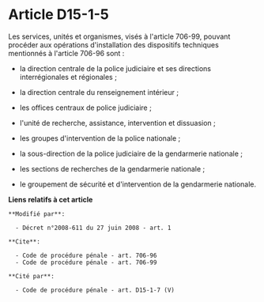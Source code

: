# Article D15-1-5

Les services, unités et organismes, visés à l'article 706-99, pouvant procéder aux opérations d'installation des dispositifs
techniques mentionnés à l'article 706-96 sont :

- la direction centrale de la police judiciaire et ses directions interrégionales et régionales ;

- la direction centrale du renseignement intérieur ;

- les offices centraux de police judiciaire ;

- l'unité de recherche, assistance, intervention et dissuasion ;

- les groupes d'intervention de la police nationale ;

- la sous-direction de la police judiciaire de la gendarmerie nationale ;

- les sections de recherches de la gendarmerie nationale ;

- le groupement de sécurité et d'intervention de la gendarmerie nationale.

**Liens relatifs à cet article**

	**Modifié par**:

	  - Décret n°2008-611 du 27 juin 2008 - art. 1

	**Cite**:

	  - Code de procédure pénale - art. 706-96
	  - Code de procédure pénale - art. 706-99

	**Cité par**:

	  - Code de procédure pénale - art. D15-1-7 (V)
